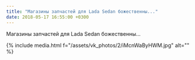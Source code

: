 ```yaml
---
title: "Магазины запчастей для Lada Sedan божественны..."
date: 2018-05-17 16:55:00 +0300
---
```


Магазины запчастей для Lada Sedan божественны...

{% include media.html f="/assets/vk_photos/2/iMcnWaByHWM.jpg" alt="" %}
